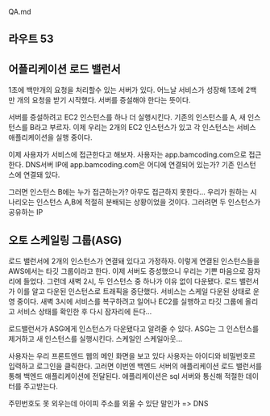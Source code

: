 QA.md

## 라우트 53

## 어플리케이션 로드 밸런서
1초에 백만개의 요청을 처리할수 있는 서버가 있다.
어느날 서비스가 성장해 1초에 2백만 개의 요청을 받기 시작했다.
서버를 증설해야 한다는 뜻이다.

서버를 증설하려고 EC2 인스턴스를 하나 더 실행시킨다.
기존의 인스턴스를 A, 새 인스턴스를 B라고 부르자. 이제 우리는 2개의 EC2 인스턴스가 있고 각 인스턴스는
서비스 애플리케이션을 실행 중이다. 

이제 사용자가 서비스에 접근한다고 해보자. 사용자는 app.bamcoding.com으로 접근한다.
DNS서버 IP에 app.bamcoding.com은 어디에 연결되어 있는가?
기존 인스턴스에 연결돼 있다.

그러면 인스턴스 B에는 누가 접근하는가? 아무도 접근하지 못한다...
우리가 원하는 시나리오는 인스턴스 A,B에 적절히 분배되는 상황이었을 것이다.
그러려면 두 인스턴스가 공유하는 IP


## 오토 스케일링 그룹(ASG)
로드 밸런서에 2개의 인스턴스가 연결돼 있다고 가정하자.
이렇게 연결된 인스턴스들을 AWS에서는 타깃 그룹이라고 한다.
이제 서버도 증성했으니 우리는 기쁜 마음으로 잠자리에 들었다.
그런데 새벽 2시, 두 인스턴스 중 하나가 이유 없이 다운됐다.
로드 밸런서가 이를 알고 다운된 인스턴스로 트래픽을 중단했다. 서비스는 스케일 다운된 상태로 운영 중이다.
새벽 3시에 서비스를 복구하려고 일어나 EC2를 실행하고 타깃 그룹에 올리고 서비스 상태를 확인한 후 다시 잠자리에 든다...

로드밸런서가 ASG에게 인스턴스가 다운됐다고 알려줄 수 있다.
ASG는 그 인스턴스를 제거하고 새 인스턴스를 실행시킨다.
스케일인 스케일아웃...



사용자는 우리 프론트엔드 웹의 메인 화면을 보고 있다
사용자는 아이디와 비밀번호르 입력하고 로그인을 클릭한다.
고러면 이번엔 백엔드 서버의 애플리케이션 로드 밸런서를 통해 백엔드 애플리케이션에 전달된다.
애플리케이션은 sql 서버와 통신해 적절한 데이터를 주고받는다.


주민번호도 못 외우는데 아이피 주소를 외울 수 있단 말인가 => DNS

